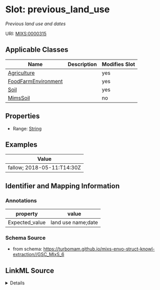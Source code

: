 # Slot: previous_land_use


_Previous land use and dates_



URI: [MIXS:0000315](https://w3id.org/mixs/0000315)



<!-- no inheritance hierarchy -->




## Applicable Classes

| Name | Description | Modifies Slot |
| --- | --- | --- |
[Agriculture](Agriculture.md) |  |  yes  |
[FoodFarmEnvironment](FoodFarmEnvironment.md) |  |  yes  |
[Soil](Soil.md) |  |  yes  |
[MimsSoil](MimsSoil.md) |  |  no  |







## Properties

* Range: [String](String.md)






## Examples

| Value |
| --- |
| fallow; 2018-05-11:T14:30Z |

## Identifier and Mapping Information





### Annotations

| property | value |
| --- | --- |
| Expected_value | land use name;date |



### Schema Source


* from schema: https://turbomam.github.io/mixs-envo-struct-knowl-extraction//GSC_MIxS_6




## LinkML Source

<details>
```yaml
name: previous_land_use
annotations:
  Expected_value:
    tag: Expected_value
    value: land use name;date
description: Previous land use and dates
title: history/previous land use
notes:
- history
- land
- use
examples:
- value: fallow; 2018-05-11:T14:30Z
from_schema: https://turbomam.github.io/mixs-envo-struct-knowl-extraction//GSC_MIxS_6
rank: 1000
string_serialization: '{text};{timestamp}'
slot_uri: MIXS:0000315
multivalued: false
alias: previous_land_use
domain_of:
- Agriculture
- FoodFarmEnvironment
- Soil
range: string

```
</details>